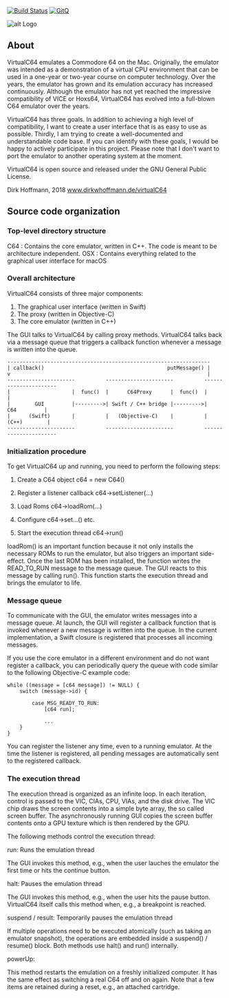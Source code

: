 [![Build Status](https://travis-ci.org/dirkwhoffmann/virtualc64.svg?branch=master)](https://travis-ci.org/dirkwhoffmann/virtualc64)
[![GitQ](https://gitq.com/badge.svg)](https://gitq.com/dirkwhoffmann/virtualc64)


![alt Logo](http://www.dirkwhoffmann.de/virtualC64/pics/banner.png#1)

## About

VirtualC64 emulates a Commodore 64 on the Mac. Originally, the emulator was intended as a demonstration of a virtual CPU environment that can be used in a one-year or two-year course on computer technology. Over the years, the emulator has grown and its emulation accuracy has increased continuously. Although the emulator has not yet reached the impressive compatibility of VICE or Hoxs64, VirtualC64 has evolved into a full-blown C64 emulator over the years.  
 
VirtualC64 has three goals. In addition to achieving a high level of compatibility, I want to create a user interface that is as easy to use as possible. Thirdly, I am trying to create a well-documented and understandable code base. If you can identify with these goals, I would be happy to actively participate in this project. Please note that I don't want to port the emulator to another operating system at the moment. 

VirtualC64 is open source and released under the GNU General Public License.

Dirk Hoffmann, 2018
www.dirkwhoffmann.de/virtualC64

## Source code organization

### Top-level directory structure

C64 : Contains the core emulator, written in C++. The code is meant to be architecture independent. 
OSX : Contains everything related to the graphical user interface for macOS

### Overall architecture

VirtualC64 consists of three major components:

1. The graphical user interface (written in Swift)
2. The proxy (written in Objective-C)
3. The core emulator (written in C++)

The GUI talks to VirtualC64 by calling proxy methods. VirtualC64 talks back via
a message queue that triggers a callback function whenever a message is written into the queue. 

    ------------------------------------------------------------------
    | callback()                                        putMessage() |
    v                                                                |
    ----------------------          ----------------------          ----------------------
    |                    |  func()  |      C64Proxy      |  func()  |                    |
    |        GUI         |--------->| Swift / C++ bridge |--------->|        C64         |
    |      (Swift)       |          |   (Objective-C)    |          |       (C++)        |
    ----------------------          ----------------------          ----------------------


### Initialization procedure

To get VirtualC64 up and running, you need to perform the following steps:

1. Create a C64 object
c64 = new C64()

2. Register a listener callback
c64->setListener(...)

3. Load Roms
c64->loadRom(...)

4. Configure
c64->set...() etc.

5. Start the execution thread
c64->run()


loadRom() is an important function because it not only installs the necessary ROMs to run the emulator, but also triggers an important side-effect. Once the last ROM has been installed, the function writes the READ_TO_RUN message to the message queue. The GUI reacts to this message by calling run(). This function starts the execution thread and brings the emulator to life. 

 
### Message queue

To communicate with the GUI, the emulator writes messages into a message queue. At launch, the GUI will register a callback function that is invoked whenever a new message is written into the queue. In the current implementation, a Swift closure is registered that processes all incoming messages. 

If you use the core emulator in a different environment and do not want register a callback, you can periodically query the queue with code similar to the following Objective-C example code: 

    while ((message = [c64 message]) != NULL) {
        switch (message->id) {
            
            case MSG_READY_TO_RUN:
                [c64 run];
                
                ...
        }
    }

You can register the listener any time, even to a running emulator. At the time the listener is registered, all pending messages are automatically sent to the registered callback. 

### The execution thread

The execution thread is organized as an infinite loop. In each iteration, control is
passed to the VIC, CIAs, CPU, VIAs, and the disk drive. The VIC chip draws the screen
contents into a simple byte array, the so called screen buffer. The asynchronously
running GUI copies the screen buffer contents onto a GPU texture which is then rendered
by the GPU.

The following methods control the execution thread:


run: Runs the emulation thread
 
The GUI invokes this method, e.g., when the user lauches the
emulator the first time or hits the continue button.

halt: Pauses the emulation thread
 
The GUI invokes this method, e.g., when the user hits the pause button.
VirtualC64 itself calls this method when, e.g., a breakpoint is reached.

suspend / result: Temporarily pauses the emulation thread
 
If multiple operations need to be executed atomically (such as
taking an emulator snapshot), the operations are embedded inside a
suspend() / resume() block. Both methods use halt() and run() internally.

powerUp:
 
This method restarts the emulation on a freshly initialized computer.
It has the same effect as switching a real C64 off and on again. Note that a
 few items are retained during a reset, e.g., an attached cartridge.




